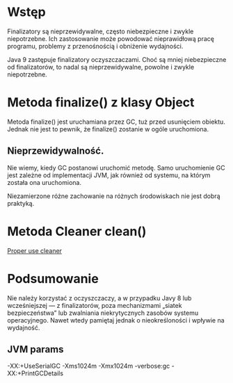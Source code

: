# Wstęp
Finalizatory są nieprzewidywalne, często niebezpieczne i zwykle niepotrzebne.
Ich zastosowanie może powodować nieprawidłową pracę programu, problemy
z przenośnością i obniżenie wydajności.

Java 9 zastępuje finalizatory oczyszczaczami.
Choć są mniej niebezpieczne od finalizatorów, to nadal są nieprzewidywalne,
powolne i zwykle niepotrzebne.

# Metoda finalize() z klasy Object
Metoda finalize() jest uruchamiana przez GC, tuż przed usunięciem obiektu. Jednak nie jest to pewnik, że finalize() zostanie w ogóle uruchomiona.
## Nieprzewidywalność. 
Nie wiemy, kiedy GC postanowi uruchomić metodę.
Samo uruchomienie GC jest zależne od implementacji JVM, jak również od systemu, na którym została ona uruchomiona. 

Niezamierzone różne zachowanie na różnych środowiskach nie jest dobrą praktyką.

# Metoda Cleaner clean()
[Proper use cleaner](/finalizators/src/main/java/pl/dp/cleaners/ProperUseCleaner.java)

# Podsumowanie
Nie należy korzystać z oczyszczaczy, a w przypadku Javy 8 lub
wcześniejszej — z finalizatorów, poza mechanizmami „siatek bezpieczeństwa”
lub zwalniania niekrytycznych zasobów systemu operacyjnego. Nawet wtedy
pamiętaj jednak o nieokreśloności i wpływie na wydajność.

## JVM params
-XX:+UseSerialGC -Xms1024m -Xmx1024m -verbose:gc -XX:+PrintGCDetails